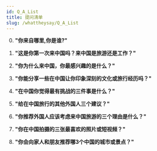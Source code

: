 ```yaml
---
id: Q_A_List
title: 提问清单
slug: /whattheysay/Q_A_List
---
```


0. **"你来自哪里,你是谁?"**

1. **"这是你第一次来中国吗？来中国是旅游还是工作？"**


2. **"你为什么来中国，你最感兴趣的是什么？"**

3. **"你能分享一些在中国让你印象深刻的文化或旅行经历吗？"**

4. **"在中国你觉得最有挑战的三件事是什么？"**

5. **"给在中国旅行的其他外国人三个建议？"**

6. **"你推荐外国人应该考虑来中国旅游的三个理由是什么？"**

7. **"你在中国拍摄的三张最喜欢的照片或短视频？"**

8. **"你会向家人和朋友推荐哪3个中国的城市或景点？"**

